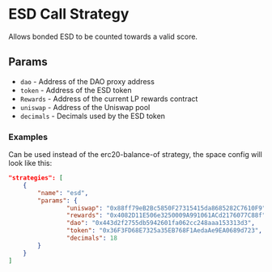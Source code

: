 # ESD Call Strategy

Allows bonded ESD to be counted towards a valid score.

## Params

-   `dao` - Address of the DAO proxy address
-   `token` - Address of the ESD token
-   `Rewards` - Address of the current LP rewards contract
-   `uniswap` - Address of the Uniswap pool
-   `decimals` - Decimals used by the ESD token

### Examples

Can be used instead of the erc20-balance-of strategy, the space config will look like this:

```JSON
"strategies": [
	{
		"name": "esd",
		"params": {
				"uniswap": "0x88ff79eB2Bc5850F27315415da8685282C7610F9",
				"rewards": "0x4082D11E506e3250009A991061ACd2176077C88f",
				"dao": "0x443d2f2755db5942601fa062cc248aaa153313d3",
				"token": "0x36F3FD68E7325a35EB768F1AedaAe9EA0689d723",
				"decimals": 18
		}
	}
]
```
